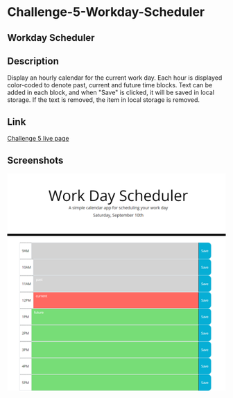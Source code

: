 # Challenge-5-Workday-Scheduler
Workday Scheduler
---
## Description
Display an hourly calendar for the current work day.  Each hour is displayed color-coded to denote past, current and future time blocks.  Text can be added in each block,
and when "Save" is clicked, it will be saved in local storage.  If the text is removed, the item in local storage is removed.

## Link

[Challenge 5 live page](https://methyl8.github.io/Challenge-5-Workday-Scheduler/)

## Screenshots

![Screenshot](/screenshots/fullscreen.png?raw=true)

